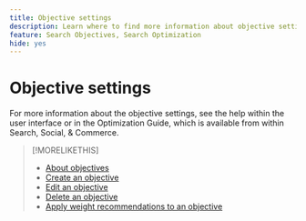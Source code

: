 ```yaml
---
title: Objective settings
description: Learn where to find more information about objective settings.
feature: Search Objectives, Search Optimization
hide: yes
---
```

# Objective settings

For more information about the objective settings, see the help within the user interface or in the Optimization Guide, which is available from within Search, Social, & Commerce.

>[!MORELIKETHIS]
>
>* [About objectives](objective-about.md)
>* [Create an objective](objective-create.md)
>* [Edit an objective](objective-edit.md)
>* [Delete an objective](objective-delete.md)
>* [Apply weight recommendations to an objective](objective-apply-weight-recommendations.md)
